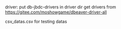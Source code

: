 driver:
    put db-jbdc-drivers in driver dir
    get drivers from
        https://gitee.com/moshowgame/dbeaver-driver-all

csv_datas.csv 
    for testing datas



